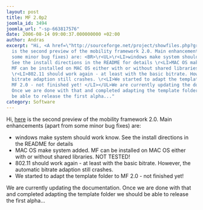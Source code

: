 ```yaml
---
layout: post
title: MF 2.0p2
joomla_id: 3494
joomla_url: "-sp-663817576"
date: 2006-08-14 09:00:37.000000000 +02:00
author: Andras
excerpt: "Hi, <A href=\"http://sourceforge.net/project/showfiles.php?group_id=109505\">here</A>
  is the second preview of the mobility framework 2.0. Main enhancements (apart from
  some minor bug fixes) are: <BR>\r<UL>\r<LI>windows make system should work know.
  See the install directions in the README for details \r<LI>MAC OS make system added.
  MF can be installed on MAC OS either with or without shared libraries. NOT TESTED!
  \r<LI>802.11 should work again - at least with the basic bitrate. However, the automatic
  bitrate adaption still crashes. \r<LI>We started to adapt the template folder to
  MF 2.0 - not finished yet! </LI></UL>We are currently updating the documentation.
  Once we are done with that and completed adapting the template folder we should
  be able to release the first alpha..."
category: Software
---
```

Hi, <A href="http://sourceforge.net/project/showfiles.php?group_id=109505">here</A> is the second preview of the mobility framework 2.0. Main enhancements (apart from some minor bug fixes) are: <BR>
<UL>
<LI>windows make system should work know. See the install directions in the README for details
<LI>MAC OS make system added. MF can be installed on MAC OS either with or without shared libraries. NOT TESTED!
<LI>802.11 should work again - at least with the basic bitrate. However, the automatic bitrate adaption still crashes.
<LI>We started to adapt the template folder to MF 2.0 - not finished yet! </LI></UL>We are currently updating the documentation. Once we are done with that and completed adapting the template folder we should be able to release the first alpha...
